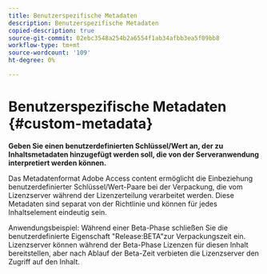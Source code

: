 ```yaml
---
title: Benutzerspezifische Metadaten
description: Benutzerspezifische Metadaten
copied-description: true
source-git-commit: 02ebc3548a254b2a6554f1ab34afbb3ea5f09bb8
workflow-type: tm+mt
source-wordcount: '109'
ht-degree: 0%

---
```


# Benutzerspezifische Metadaten {#custom-metadata}

**Geben Sie einen benutzerdefinierten Schlüssel/Wert an, der zu Inhaltsmetadaten hinzugefügt werden soll, die von der Serveranwendung interpretiert werden können.**

Das Metadatenformat Adobe Access content ermöglicht die Einbeziehung benutzerdefinierter Schlüssel/Wert-Paare bei der Verpackung, die vom Lizenzserver während der Lizenzerteilung verarbeitet werden. Diese Metadaten sind separat von der Richtlinie und können für jedes Inhaltselement eindeutig sein.

Anwendungsbeispiel: Während einer Beta-Phase schließen Sie die benutzerdefinierte Eigenschaft &quot;Release:BETA&quot;zur Verpackungszeit ein. Lizenzserver können während der Beta-Phase Lizenzen für diesen Inhalt bereitstellen, aber nach Ablauf der Beta-Zeit verbieten die Lizenzserver den Zugriff auf den Inhalt.
